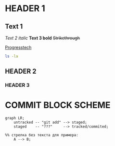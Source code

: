 # HEADER 1
Text 1
---
*Text 2 italic*
**Text 3 bold**
~~Strikethrough~~

[Progresstech](https://progresstech.ru/ru/?q= "Прогресстех!")

```bash
ls -la
```

## HEADER 2

### HEADER 3

# COMMIT BLOCK SCHEME

```mermaid
graph LR;
	untracked -- "git add" --> staged;
	staged    -- "???"     --> tracked/commited;

%% стрелка без текста для примера:
	A --> B;
```